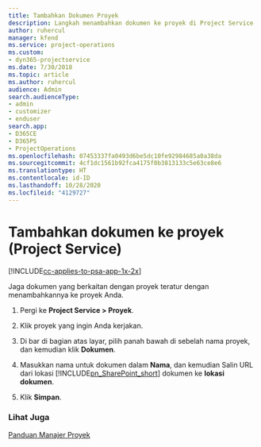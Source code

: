```yaml
---
title: Tambahkan Dokumen Proyek
description: Langkah menambahkan dokumen ke proyek di Project Service
author: ruhercul
manager: kfend
ms.service: project-operations
ms.custom:
- dyn365-projectservice
ms.date: 7/30/2018
ms.topic: article
ms.author: ruhercul
audience: Admin
search.audienceType:
- admin
- customizer
- enduser
search.app:
- D365CE
- D365PS
- ProjectOperations
ms.openlocfilehash: 07453337fa0493d6be5dc10fe92984685a0a38da
ms.sourcegitcommit: 4cf1dc1561b92fca4175f0b3813133c5e63ce8e6
ms.translationtype: HT
ms.contentlocale: id-ID
ms.lasthandoff: 10/28/2020
ms.locfileid: "4129727"
---
```

# <a name="add-documents-to-a-project-project-service"></a>Tambahkan dokumen ke proyek (Project Service)

[!INCLUDE[cc-applies-to-psa-app-1x-2x](../includes/cc-applies-to-psa-app-1x-2x.md)]

Jaga dokumen yang berkaitan dengan proyek teratur dengan menambahkannya ke proyek Anda.  
  
1. Pergi ke **Project Service > Proyek**.  
  
2. Klik proyek yang ingin Anda kerjakan.  
  
3. Di bar di bagian atas layar, pilih panah bawah di sebelah nama proyek, dan kemudian klik **Dokumen**.  
  
4. Masukkan nama untuk dokumen dalam **Nama**, dan kemudian Salin URL dari lokasi [!INCLUDE[pn_SharePoint_short](../includes/pn-sharepoint-short.md)] dokumen ke **lokasi dokumen**.  
  
5. Klik **Simpan**.  
  
### <a name="see-also"></a>Lihat Juga  
 [Panduan Manajer Proyek](../psa/project-manager-guide.md)

